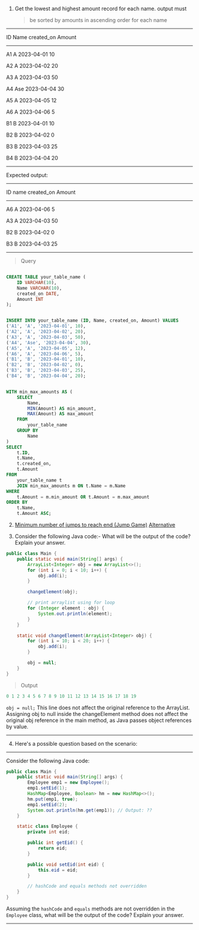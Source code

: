 
1.  Get the lowest and highest amount record for each name. output must
    > be sorted by amounts in ascending order for each name

  ------------------------------------------------------------------------
ID         Name       created_on                  Amount
  ---------- ---------- --------------------------- ----------------------
A1         A          2023-04-01                  10

A2         A          2023-04-02                  20

A3         A          2023-04-03                  50

A4         Ase        2023-04-04                  30

A5         A          2023-04-05                  12

A6         A          2023-04-06                  5

B1         B          2023-04-01                  10

B2         B          2023-04-02                  0

B3         B          2023-04-03                  25

B4         B          2023-04-04                  20

------------------------------------------------------------------------

Expected output:

  -------------------------------------------------------------------------
ID            name          created_on              Amount
  ------------- ------------- ----------------------- ---------------------
A6            A             2023-04-06              5

A3            A             2023-04-03              50

B2            B             2023-04-02              0

B3            B             2023-04-03              25

-------------------------------------------------------------------------

> Query

```sql

CREATE TABLE your_table_name (
    ID VARCHAR(10),
    Name VARCHAR(10),
    created_on DATE,
    Amount INT
);


INSERT INTO your_table_name (ID, Name, created_on, Amount) VALUES
('A1', 'A', '2023-04-01', 10),
('A2', 'A', '2023-04-02', 20),
('A3', 'A', '2023-04-03', 50),
('A4', 'Ase', '2023-04-04', 30),
('A5', 'A', '2023-04-05', 12),
('A6', 'A', '2023-04-06', 5),
('B1', 'B', '2023-04-01', 10),
('B2', 'B', '2023-04-02', 0),
('B3', 'B', '2023-04-03', 25),
('B4', 'B', '2023-04-04', 20);


WITH min_max_amounts AS (
    SELECT
        Name,
        MIN(Amount) AS min_amount,
        MAX(Amount) AS max_amount
    FROM
        your_table_name
    GROUP BY
        Name
)
SELECT
    t.ID,
    t.Name,
    t.created_on,
    t.Amount
FROM
    your_table_name t
    JOIN min_max_amounts m ON t.Name = m.Name
WHERE
    t.Amount = m.min_amount OR t.Amount = m.max_amount
ORDER BY
    t.Name,
    t.Amount ASC;

```
2. [Minimum number of jumps to reach end (Jump Game)](https://leetcode.com/problems/jump-game-ii/description/)
   [Alternative ](https://www.geeksforgeeks.org/minimum-number-of-jumps-to-reach-end-of-a-given-array/)

   

3. Consider the following Java code:-
   What will be the output of the code? Explain your answer.


```java
public class Main {
    public static void main(String[] args) {
        ArrayList<Integer> obj = new ArrayList<>();
        for (int i = 0; i < 10; i++) {
            obj.add(i);
        }

        changeElement(obj);

        // print arraylist using for loop
        for (Integer element : obj) {
            System.out.println(element);
        }
    }

    static void changeElement(ArrayList<Integer> obj) {
        for (int i = 10; i < 20; i++) {
            obj.add(i);
        }

        obj = null;
    }
}
```

> Output
```java
0 1 2 3 4 5 6 7 8 9 10 11 12 13 14 15 16 17 18 19 
```
`obj = null;`
 This line does not affect the original reference to the ArrayList.
 Assigning obj to null inside the changeElement method does not affect the original 
obj reference in the main method, as Java passes object references by value.



---

4. Here's a possible question based on the scenario:

---

Consider the following Java code:

```java
public class Main {
    public static void main(String[] args) {
        Employee emp1 = new Employee();
        emp1.setEid(1);
        HashMap<Employee, Boolean> hm = new HashMap<>();
        hm.put(emp1, true);
        emp1.setEid(2);
        System.out.println(hm.get(emp1)); // Output: ??
    }

    static class Employee {
        private int eid;

        public int getEid() {
            return eid;
        }

        public void setEid(int eid) {
            this.eid = eid;
        }

        // hashCode and equals methods not overridden
    }
}
```

Assuming the `hashCode` and `equals` methods are not overridden in the `Employee` class, what will be the output of the code? Explain your answer.

---

